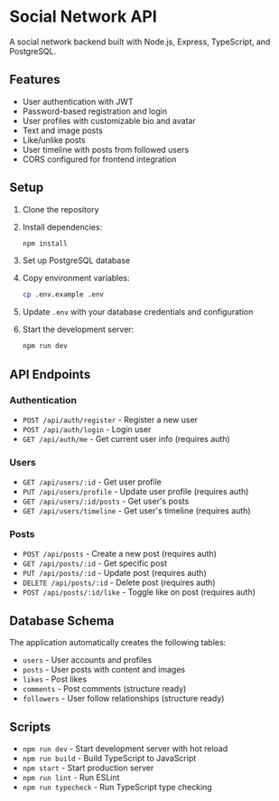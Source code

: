 # Social Network API

A social network backend built with Node.js, Express, TypeScript, and PostgreSQL.

## Features

- User authentication with JWT
- Password-based registration and login
- User profiles with customizable bio and avatar
- Text and image posts
- Like/unlike posts
- User timeline with posts from followed users
- CORS configured for frontend integration

## Setup

1. Clone the repository
2. Install dependencies:
   ```bash
   npm install
   ```

3. Set up PostgreSQL database

4. Copy environment variables:
   ```bash
   cp .env.example .env
   ```

5. Update `.env` with your database credentials and configuration

6. Start the development server:
   ```bash
   npm run dev
   ```

## API Endpoints

### Authentication
- `POST /api/auth/register` - Register a new user
- `POST /api/auth/login` - Login user
- `GET /api/auth/me` - Get current user info (requires auth)

### Users
- `GET /api/users/:id` - Get user profile
- `PUT /api/users/profile` - Update user profile (requires auth)
- `GET /api/users/:id/posts` - Get user's posts
- `GET /api/users/timeline` - Get user's timeline (requires auth)

### Posts
- `POST /api/posts` - Create a new post (requires auth)
- `GET /api/posts/:id` - Get specific post
- `PUT /api/posts/:id` - Update post (requires auth)
- `DELETE /api/posts/:id` - Delete post (requires auth)
- `POST /api/posts/:id/like` - Toggle like on post (requires auth)

## Database Schema

The application automatically creates the following tables:
- `users` - User accounts and profiles
- `posts` - User posts with content and images
- `likes` - Post likes
- `comments` - Post comments (structure ready)
- `followers` - User follow relationships (structure ready)

## Scripts

- `npm run dev` - Start development server with hot reload
- `npm run build` - Build TypeScript to JavaScript
- `npm start` - Start production server
- `npm run lint` - Run ESLint
- `npm run typecheck` - Run TypeScript type checking